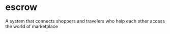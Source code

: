 # escrow
A system that connects shoppers and travelers who help each other access the world of marketplace
